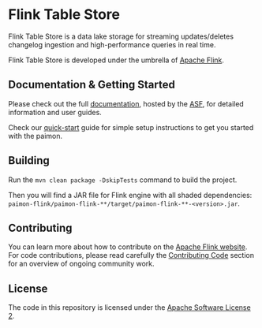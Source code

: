 # Flink Table Store

Flink Table Store is a data lake storage for streaming updates/deletes changelog ingestion and high-performance queries in real time.

Flink Table Store is developed under the umbrella of [Apache Flink](https://flink.apache.org/).

## Documentation & Getting Started

Please check out the full [documentation](https://nightlies.apache.org/flink/paimon-docs-master/), hosted by the
[ASF](https://www.apache.org/), for detailed information and user guides.

Check our [quick-start](https://nightlies.apache.org/flink/paimon-docs-master/docs/try-paimon/quick-start/) guide for simple setup instructions to get you started with the paimon.

## Building

Run the `mvn clean package -DskipTests` command to build the project.

Then you will find a JAR file for Flink engine with all shaded dependencies: `paimon-flink/paimon-flink-**/target/paimon-flink-**-<version>.jar`.

## Contributing

You can learn more about how to contribute on the [Apache Flink website](https://flink.apache.org/contributing/how-to-contribute.html). For code contributions, please read carefully the [Contributing Code](https://flink.apache.org/contributing/contribute-code.html) section for an overview of ongoing community work.

## License

The code in this repository is licensed under the [Apache Software License 2](LICENSE).
